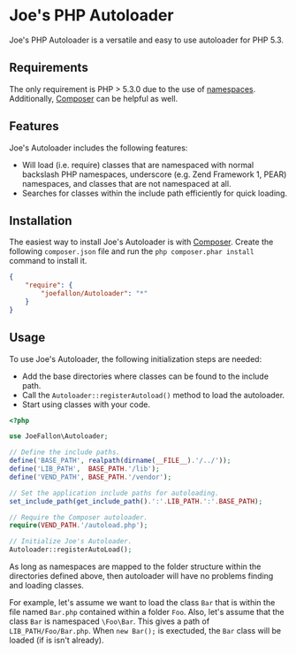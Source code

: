 # Joe's PHP Autoloader

Joe's PHP Autoloader is a versatile and easy to use autoloader for PHP 5.3.

## Requirements

The only requirement is PHP > 5.3.0 due to the use of
[namespaces](http://www.php.net/manual/en/language.namespaces.rationale.php).
Additionally, [Composer](https://getcomposer.org/) can be helpful as well.
 
## Features

Joe's Autoloader includes the following features:

* Will load (i.e. require) classes that are namespaced with normal backslash PHP
  namespaces, underscore (e.g. Zend Framework 1, PEAR) namespaces, and classes
  that are not namespaced at all.
* Searches for classes within the include path efficiently for quick loading.

## Installation

The easiest way to install Joe's Autoloader is with
[Composer](https://getcomposer.org/). Create the following `composer.json` file
and run the `php composer.phar install` command to install it.

```json
{
    "require": {
        "joefallon/Autoloader": "*"
    }
}
```

## Usage

To use Joe's Autoloader, the following initialization steps are needed:

* Add the base directories where classes can be found to the include path.
* Call the `Autoloader::registerAutoload()` method to load the autoloader.
* Start using classes with your code.

```php
<?php

use JoeFallon\Autoloader;

// Define the include paths.
define('BASE_PATH', realpath(dirname(__FILE__).'/../'));
define('LIB_PATH',  BASE_PATH.'/lib');
define('VEND_PATH', BASE_PATH.'/vendor');

// Set the application include paths for autoloading.
set_include_path(get_include_path().':'.LIB_PATH.':'.BASE_PATH);

// Require the Composer autoloader.
require(VEND_PATH.'/autoload.php');

// Initialize Joe's Autoloader.
Autoloader::registerAutoLoad();
```

As long as namespaces are mapped to the folder structure within the directories
defined above, then autoloader will have no problems finding and loading classes.

For example, let's assume we want to load the class `Bar` that is within the file
named `Bar.php` contained within a folder `Foo`. Also, let's assume that the class
`Bar` is namespaced `\Foo\Bar`. This gives a path of `LIB_PATH/Foo/Bar.php`. When
`new Bar();` is exectuded, the `Bar` class will be loaded (if is isn't already).
